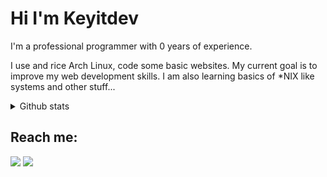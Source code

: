 Hi I'm Keyitdev
=======
I'm a professional programmer with 0 years of experience. 

I use and rice Arch Linux, code some basic websites. My current goal is to improve my web development skills. I am also learning basics of \*NIX like systems and other stuff...

<!-- ### Check out my [website](https://www.example.com) -->
  
<details>
<summary>Github stats</summary>
  
[![Anurag's GitHub stats](https://github-readme-stats.vercel.app/api?username=Keyitdev&theme=github_dark&show_icons=true)](https://github.com/anuraghazra/github-readme-stats)
  
<!-- [![Top Langs](https://github-readme-stats.vercel.app/api/top-langs/?username=Keyitdev&langs_count=8&theme=github_dark&layout=compact)](https://github.com/anuraghazra/github-readme-stats) -->
  
</details>

## Reach me:
<a href="https://discord.com/users/908702082578665474" target="blank"><img src="https://img.shields.io/badge/Discord-7289DA?style=for-the-badge&logo=discord&logoColor=white" /></a>
<a href="https://www.reddit.com/user/Keyitdev" target="blank"><img src="https://img.shields.io/badge/Reddit-FF4500?style=for-the-badge&logo=reddit&logoColor=white" /></a>
<!-- <a href="" target="blank"><img src="https://shields.io/badge/email-d44a3c?style=for-the-badge&logo=gmail&logoColor=white" /></a>  -->
<!-- Discord: Keyitdev#9277
[Reddit](https://www.reddit.com/user/Keyitdev) -->

